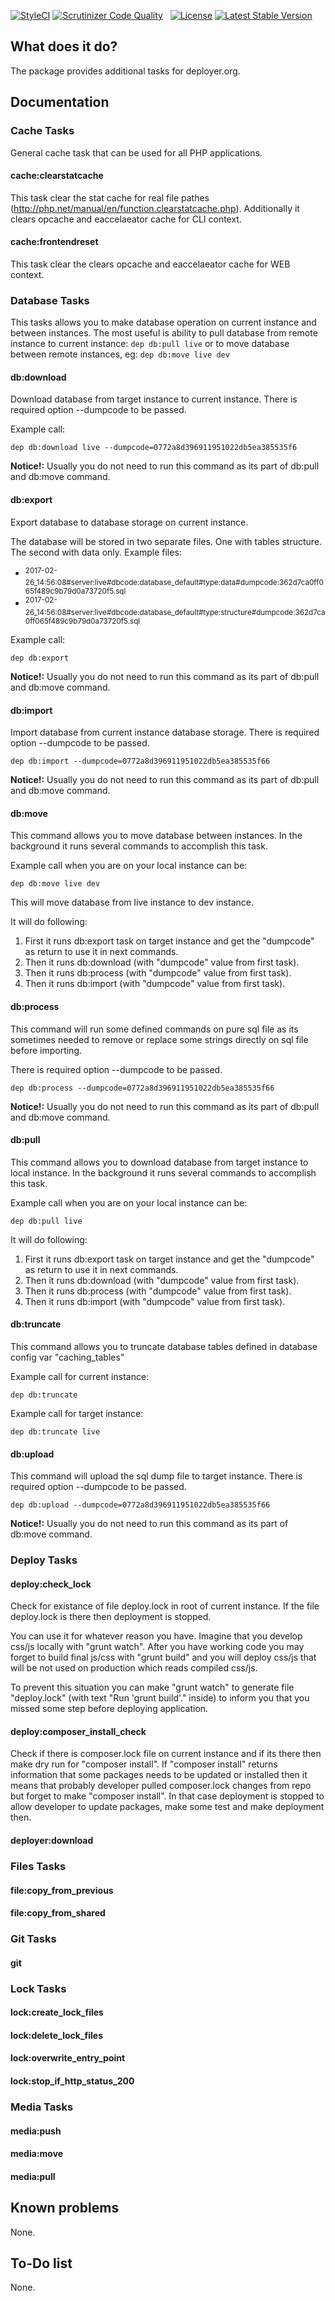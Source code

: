 [![StyleCI](https://styleci.io/repos/82486796/shield?branch=master)](https://styleci.io/repos/82486796)
[![Scrutinizer Code Quality](https://scrutinizer-ci.com/g/sourcebroker/deployer-extended/badges/quality-score.png?b=master)](https://scrutinizer-ci.com/g/sourcebroker/deployer-extended/?branch=master)
&nbsp;
<a href="https://packagist.org/packages/sourcebroker/deployer-extended"><img src="https://img.shields.io/badge/license-MIT-blue.svg?style=flat" alt="License"></a>
<a href="https://packagist.org/packages/sourcebroker/deployer-extended"><img src="http://img.shields.io/packagist/v/sourcebroker/deployer-extended.svg?style=flat" alt="Latest Stable Version"></a>

## What does it do?

The package provides additional tasks for deployer.org.

## Documentation

### Cache Tasks

General cache task that can be used for all PHP applications.

#### cache:clearstatcache

This task clear the stat cache for real file pathes (http://php.net/manual/en/function.clearstatcache.php). 
Additionally it clears opcache and eaccelaeator cache for CLI context. 

#### cache:frontendreset

This task clear the clears opcache and eaccelaeator cache for WEB context. 

### Database Tasks

This tasks allows you to make database operation on current instance and between instances.
The most useful is ability to pull database from remote instance to current instance: `dep db:pull live` 
or to move database between remote instances, eg: `dep db:move live dev` 

#### db:download

Download database from target instance to current instance. 
There is required option --dumpcode to be passed.

Example call:

    dep db:download live --dumpcode=0772a8d396911951022db5ea385535f6

__Notice!:__ Usually you do not need to run this command as its part of db:pull and db:move command.

#### db:export

Export database to database storage on current instance. 

The database will be stored in two separate files. One with tables structure. The second with data only.
Example files: 

* <sup>2017-02-26_14:56:08#server:live#dbcode:database_default#type:data#dumpcode:362d7ca0ff065f489c9b79d0a73720f5.sql</sup>
* <sup>2017-02-26_14:56:08#server:live#dbcode:database_default#type:structure#dumpcode:362d7ca0ff065f489c9b79d0a73720f5.sql</sup>

Example call:

    dep db:export

__Notice!:__ Usually you do not need to run this command as its part of db:pull and db:move command.

#### db:import

Import database from current instance database storage. 
There is required option --dumpcode to be passed.

    dep db:import --dumpcode=0772a8d396911951022db5ea385535f66

__Notice!:__ Usually you do not need to run this command as its part of db:pull and db:move command.
      
#### db:move

This command allows you to move database between instances.
In the background it runs several commands to accomplish this task.

Example call when you are on your local instance can be:

    dep db:move live dev

This will move database from live instance to dev instance.
        
It will do following:        
1) First it runs db:export task on target instance and get the "dumpcode" as return to use it in next commands.
2) Then it runs db:download (with "dumpcode" value from first task).
3) Then it runs db:process (with "dumpcode" value from first task).
4) Then it runs db:import (with "dumpcode" value from first task).

#### db:process

This command will run some defined commands on pure sql file as its sometimes needed to remove
or replace some strings directly on sql file before importing.
 
There is required option --dumpcode to be passed.

    dep db:process --dumpcode=0772a8d396911951022db5ea385535f66

__Notice!:__ Usually you do not need to run this command as its part of db:pull and db:move command.

#### db:pull

This command allows you to download database from target instance to local instance.
In the background it runs several commands to accomplish this task.

Example call when you are on your local instance can be:

    dep db:pull live

It will do following:        
1) First it runs db:export task on target instance and get the "dumpcode" as return to use it in next commands.
2) Then it runs db:download (with "dumpcode" value from first task).
3) Then it runs db:process (with "dumpcode" value from first task).
4) Then it runs db:import (with "dumpcode" value from first task).

#### db:truncate

This command allows you to truncate database tables defined in database config var "caching_tables"

Example call for current instance:

    dep db:truncate

Example call for target instance:

    dep db:truncate live

#### db:upload

This command will upload the sql dump file to target instance. 
There is required option --dumpcode to be passed.

    dep db:upload --dumpcode=0772a8d396911951022db5ea385535f66

__Notice!:__ Usually you do not need to run this command as its part of db:move command.

### Deploy Tasks

#### deploy:check_lock

Check for existance of file deploy.lock in root of current instance. If the file deploy.lock is there then 
deployment is stopped. 

You can use it for whatever reason you have. Imagine that you develop css/js locally with "grunt watch". 
After you have working code you may forget to build final js/css with "grunt build" and you will deploy 
css/js that will be not used on production which reads compiled css/js. 

To prevent this situation you can make "grunt watch" to generate file "deploy.lock" (with text "Run 
'grunt build'." inside) to inform you that you missed some step before deploying application. 

#### deploy:composer_install_check

Check if there is composer.lock file on current instance and if its there then make dry run for 
"composer install". If "composer install" returns information that some packages needs to be updated
or installed then it means that probably developer pulled composer.lock changes from repo but forget 
to make "composer install". In that case deployment is stopped to allow developer to update packages,
make some test and make deployment then. 

#### deployer:download

### Files Tasks

#### file:copy_from_previous

#### file:copy_from_shared

### Git Tasks

#### git

### Lock Tasks

#### lock:create_lock_files

#### lock:delete_lock_files

#### lock:overwrite_entry_point

#### lock:stop_if_http_status_200

### Media Tasks

#### media:push

#### media:move

#### media:pull

## Known problems
None.

## To-Do list
None.